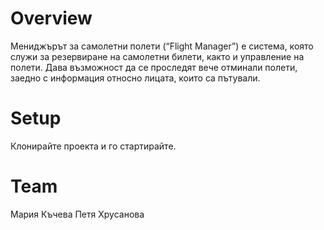 # Overview
Мениджърът за самолетни полети (“Flight Manager”) е система, която служи за резервиране на самолетни билети, както и управление на полети. Дава възможност да се проследят вече отминали полети, заедно с информация относно лицата, които са пътували.

# Setup
Клонирайте проекта и го стартирайте.

# Team
Мария Къчева
Петя Хрусанова
